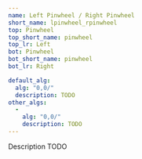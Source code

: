 ```yaml
---
name: Left Pinwheel / Right Pinwheel
short_name: lpinwheel_rpinwheel
top: Pinwheel
top_short_name: pinwheel
top_lr: Left
bot: Pinwheel
bot_short_name: pinwheel
bot_lr: Right

default_alg:
  alg: "0,0/"
  description: TODO
other_algs:
  -
    alg: "0,0/"
    description: TODO
---
```


Description TODO

